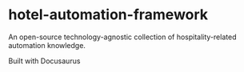 # hotel-automation-framework
An open-source technology-agnostic collection of hospitality-related automation knowledge.

Built with Docusaurus
